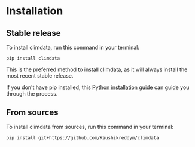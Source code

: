 # Installation

## Stable release

To install climdata, run this command in your terminal:

```
pip install climdata
```

This is the preferred method to install climdata, as it will always install the most recent stable release.

If you don't have [pip](https://pip.pypa.io) installed, this [Python installation guide](http://docs.python-guide.org/en/latest/starting/installation/) can guide you through the process.

## From sources

To install climdata from sources, run this command in your terminal:

```
pip install git+https://github.com/Kaushikreddym/climdata
```
